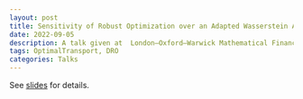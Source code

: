 ```yaml
---
layout: post
title: Sensitivity of Robust Optimization over an Adapted Wasserstein Ambiguity Set
date: 2022-09-05 
description: A talk given at  London–Oxford–Warwick Mathematical Finance Workshop
tags: OptimalTransport, DRO
categories: Talks
---
```

See [slides](/assets/pdf/AWDRO.pdf) for details.